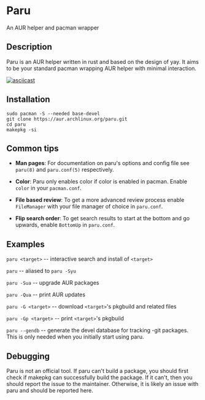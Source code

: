 # Paru

An AUR helper and pacman wrapper

## Description

Paru is an AUR helper written in rust and based on the design of yay. It aims to be your standard pacman wrapping AUR helper with minimal interaction.

[![asciicast](https://asciinema.org/a/VtcPx2heIOEdoOoOkYXzSiToM.svg)](https://asciinema.org/a/VtcPx2heIOEdoOoOkYXzSiToM)

## Installation

```
sudo pacman -S --needed base-devel
git clone https://aur.archlinux.org/paru.git
cd paru
makepkg -si
```

## Common tips

- **Man pages**: For documentation on paru's options and config file see `paru(8)` and `paru.conf(5)` respectively.

- **Color**: Paru only enables color if color is enabled in pacman. Enable `color` in your `pacman.conf`.

- **File based review**: To get a more advanced review process enable `FileManager` with your file manager of choice in `paru.conf`.

- **Flip search order**: To get search results to start at the bottom and go upwards, enable `BottomUp` in `paru.conf`.

## Examples

`paru <target>` -- interactive search and install of `<target>`

`paru` -- aliased to `paru -Syu`

`paru -Sua` -- upgrade AUR packages

`paru -Qua` -- print AUR updates

`paru -G <target>` -- download `<target>`'s pkgbuild and related files

`paru -Gp <target>` -- print `<target>`'s pkgbuild

`paru --gendb` -- generate the devel database for tracking -git packages. This is only needed when you initially start using paru.


## Debugging

Paru is not an official tool. If paru can't build a package, you should first check if makepkg can successfully build the package. If it can't, then you should report the issue to the maintainer. Otherwise, it is likely an issue with paru and should be reported here.
